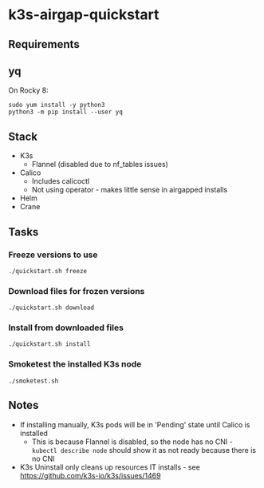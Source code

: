 # k3s-airgap-quickstart

## Requirements
## yq
On Rocky 8:
```
sudo yum install -y python3
python3 -m pip install --user yq
```

## Stack
- K3s
  - Flannel (disabled due to nf_tables issues)
- Calico
  - Includes calicoctl
  - Not using operator - makes little sense in airgapped installs
- Helm
- Crane


## Tasks
### Freeze versions to use
```./quickstart.sh freeze```

### Download files for frozen versions
```./quickstart.sh download```

### Install from downloaded files
```./quickstart.sh install```

### Smoketest the installed K3s node
```./smoketest.sh```



## Notes
- If installing manually, K3s pods will be in 'Pending' state until Calico is installed
  - This is because Flannel is disabled, so the node has no CNI - ```kubectl describe node``` should show it as not ready because there is no CNI
- K3s Uninstall only cleans up resources IT installs - see https://github.com/k3s-io/k3s/issues/1469
